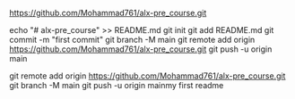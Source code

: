 https://github.com/Mohammad761/alx-pre_course.git

echo "# alx-pre_course" >> README.md
git init
git add README.md
git commit -m "first commit"
git branch -M main
git remote add origin https://github.com/Mohammad761/alx-pre_course.git
git push -u origin main

git remote add origin https://github.com/Mohammad761/alx-pre_course.git
git branch -M main
git push -u origin mainmy first readme
